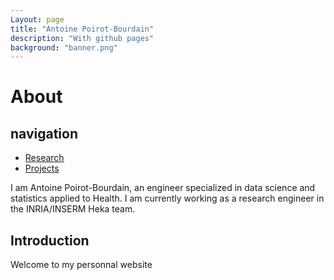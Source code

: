 ```yaml
---
Layout: page
title: "Antoine Poirot-Bourdain"
description: "With github pages"
background: "banner.png"
---
```


# About

## navigation
- [Research](/research.md)
- [Projects](/Projects.md)

I am Antoine Poirot-Bourdain, an engineer specialized in data science and statistics applied to Health. I am currently working as a research engineer in the INRIA/INSERM Heka team. 

## Introduction 

Welcome to my personnal website

